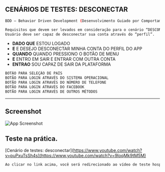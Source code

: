 
## CENÁRIOS DE TESTES: DESCONECTAR
```bash
BDD — Behavior Driven Development (Desenvolvimento Guiado por Comportamento).
```
```bash
Requisitos que devem ser levados em consideração para o cenário “DESCONECTAR”
Usuário deve ser capaz de desconectar sua conta através do “perfil”.
```
- **DADO QUE** ESTOU LOGADO
- **E** E DESEJO DESCONECTAR MINHA CONTA DO PERFIL DO APP
- **QUANDO** QUANDO PRESSIONO O BOTÃO DE MENU
- **E** ENTRO EM SAIR E ENTRAR COM OUTRA CONTA
- **ENTRAO** SOU CAPAZ DE SAIR DA PLATAFORMA

```bash
BOTÃO PARA SELEÇÃO DE PAÍS
BOTÃO PARA LOGIN ATRAVÉS DO SISTEMA OPERACIONAL
BOTÃO PARA LOGIN ATRAVÉS DO NÚMERO DE TELEFONE
BOTÃO PARA LOGIN ATRAVÉS DO FACEBOOK
BOTÃO PARA LOGIN ATRAVÉS DE OUTROS MÉTODOS
```
-----------------------------------------------------------------
## Screenshot
![App Screenshot](https://media.discordapp.net/attachments/993982266273452053/996162467682070628/unknown.png?width=853&height=480)

## Teste na prática.
[Cenário de testes: desconectar](https://www.youtube.com/watch?v=puPxuTsSh4s](https://www.youtube.com/watch?v=9loqMk9tM5M)
```bash
Ao clicar no link acima, você será redirecionado ao vídeo de teste hospedado na plataforma do youtube.
```



